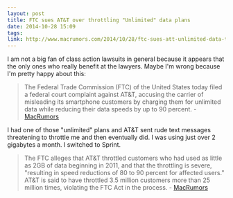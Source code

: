 ```yaml
---
layout: post
title: FTC sues AT&T over throttling "Unlimited" data plans
date: 2014-10-28 15:09
tags: 
link: http://www.macrumors.com/2014/10/28/ftc-sues-att-unlimited-data-throttling/
---
```

I am not a big fan of class action lawsuits in general because it appears that the only ones who really benefit at the lawyers. Maybe I'm wrong because I'm pretty happy about this:

> The Federal Trade Commission (FTC) of the United States today filed a federal court complaint against AT&T, accusing the carrier of misleading its smartphone customers by charging them for unlimited data while reducing their data speeds by up to 90 percent. - [MacRumors](http://www.macrumors.com/2014/10/28/ftc-sues-att-unlimited-data-throttling/)

I had one of those "unlimited" plans and AT&T sent rude text messages threatening to throttle me and then eventually did. I was using just over 2 gigabytes a month. I switched to Sprint. 

> The FTC alleges that AT&T throttled customers who had used as little as 2GB of data beginning in 2011, and that the throttling is severe, "resulting in speed reductions of 80 to 90 percent for affected users." AT&T is said to have throttled 3.5 million customers more than 25 million times, violating the FTC Act in the process.  - [MacRumors](http://www.macrumors.com/2014/10/28/ftc-sues-att-unlimited-data-throttling/)